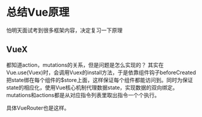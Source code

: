 # 总结Vue原理
怕明天面试考到很多框架内容，决定复习一下原理



## VueX
都知道action，mutations的关系，但是问题是怎么实现的？
其实在Vue.use(Vuex)时，会调用Vuex的install方法，于是依靠组件钩子beforeCreated把state绑在每个组件的$store上面，这样保证每个组件都能访问到。同时为保证state的相应化，使用Vue核心机制代理数据state，实现数据的双向绑定。mutations和actions都是从对应指令列表里取出指令一个个执行。

具体VueRouter也是这样。